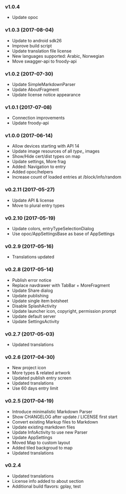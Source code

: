 ### v1.0.4
- Update opoc

### v1.0.3 (2017-08-04)
- Update to android sdk26
- Improve build script
- Update translation file license
- New languages supported: Arabic, Norwegian
- Move swagger-api to froody-api

### v1.0.2 (2017-07-30)
- Update SimpleMarkdownParser
- Update AboutFragment
- Update license notice appearance

### v1.0.1 (2017-07-08)
- Connection improvements
- Update froody-api

### v1.0.0 (2017-06-14)
- Allow devices starting with API 14
- Update image resources of all _type__ images
- Show/Hide cert/dist types on map
- Update settings, More frag
- Added: Navigation to entry
- Added opoc/helpers
- Increase count of loaded entries at /block/info/random

### v0.2.11 (2017-05-27)
* Update API & license
* Move to plural entry types

### v0.2.10 (2017-05-19)
* Update colors, entryTypeSelectionDialog
* Use opoc/AppSettingsBase as base of AppSettings

### v0.2.9 (2017-05-16)
* Translations updated

### v0.2.8 (2017-05-14)
* Publish error notice
* Replace navdrawer with TabBar + MoreFragment
* Update Share dialog
* Update publishing
* Update single item botsheet
* Disable SplashActivity
* Update launcher icon, copyright, permission prompt
* Update default server
* Update SettingsActivity

### v0.2.7 (2017-05-03)
* Updated translations

### v0.2.6 (2017-04-30)
* New project icon
* More types & related artwork
* Updated publish entry screen
* Updated translations
* Use 60 days entry limit


### v0.2.5 (2017-04-19)
- Introduce minimalistic Markdown Parser
- Show CHANGELOG after update / LICENSE first start
- Convert existing Markup files to Markdown
- Update existing markdown files
- Update InfoActivity to use new Parser
- Update AppSettings
- Moved Map to custom layout
- Added tiled backgroud to map
- Updated translations

### v0.2.4
* Updated translations
* License info added to about section
* Additional build flavors: gplay, test

